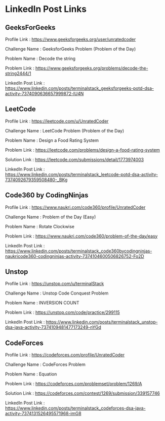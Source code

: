 # LinkedIn Post Links

## GeeksForGeeks

Profile Link : https://www.geeksforgeeks.org/user/unratedcoder

Challenge Name : GeeksforGeeks Problem (Problem of the Day)

Problem Name : Decode the string

Problem Link : https://www.geeksforgeeks.org/problems/decode-the-string2444/1

LinkedIn Post Link : https://www.linkedin.com/posts/terminalstack_geeksforgeeks-potd-dsa-activity-7374090636657999872-lU4N

## LeetCode

Profile Link : https://leetcode.com/u/UnratedCoder

Challenge Name : LeetCode Problem (Problem of the Day)

Problem Name : Design a Food Rating System

Problem Link : https://leetcode.com/problems/design-a-food-rating-system

Solution Link : https://leetcode.com/submissions/detail/1773974003

LinkedIn Post Link : https://www.linkedin.com/posts/terminalstack_leetcode-potd-dsa-activity-7374092679359508480-_BKg

## Code360 by CodingNinjas

Profile Link : https://www.naukri.com/code360/profile/UnratedCoder

Challenge Name : Problem of the Day (Easy)

Problem Name : Rotate Clockwise

Problem Link : https://www.naukri.com/code360/problem-of-the-day/easy

LinkedIn Post Link : https://www.linkedin.com/posts/terminalstack_code360bycodingninjas-naukricode360-codingninjas-activity-7374104600506826752-Fo2D

## Unstop

Profile Link : https://unstop.com/u/terminalStack

Challenge Name : Unstop Code Conquest Problem

Problem Name : INVERSION COUNT

Problem Link : https://unstop.com/code/practice/299115

LinkedIn Post Link : https://www.linkedin.com/posts/terminalstack_unstop-dsa-java-activity-7374109481477173249-nYGd

## CodeForces

Profile Link : https://codeforces.com/profile/UnratedCoder

Challenge Name : CodeForces Problem

Problem Name : Equation

Problem Link : https://codeforces.com/problemset/problem/1269/A

Solution Link : https://codeforces.com/contest/1269/submission/339157746

LinkedIn Post Link : https://www.linkedin.com/posts/terminalstack_codeforces-dsa-java-activity-7374131526495571968-imG8
